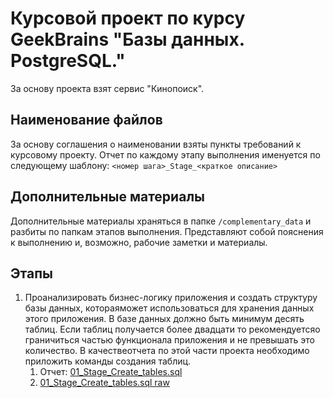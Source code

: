 # Курсовой проект по курсу GeekBrains "Базы данных. PostgreSQL."

За основу проекта взят сервис "Кинопоиск".

## Наименование файлов

За основу соглашения о наименовании взяты пункты требований к курсовому проекту. Отчет по каждому этапу выполнения именуется по следующему шаблону:
`<номер шага>_Stage_<краткое описание>`

## Дополнительные материалы

Дополнительные материалы храняться в папке `/complementary_data` и разбиты по папкам этапов выполнения. Представляют собой пояснения к выполнению и, возможно, рабочие заметки и материалы.

## Этапы

1. Проанализировать бизнес-логику приложения и создать структуру базы данных, котораяможет использоваться для хранения данных этого приложения. В базе данных должно быть минимум десять таблиц. Если таблиц получается более двадцати то рекомендуетсяо граничиться частью функционала приложения и не превышать это количество. В качествеотчета по этой части проекта необходимо приложить команды создания таблиц.
   1. Отчет: [01_Stage_Create_tables.sql](https://github.com/Solmak/GB_PostgreSql_course-project/blob/master/01_Step_Create_tables.sql)
   2. [01_Stage_Create_tables.sql raw](https://raw.githubusercontent.com/Solmak/GB_PostgreSql_course-project/master/01_Step_Create_tables.sql)
